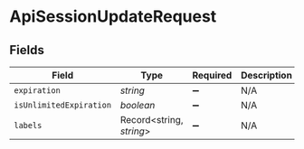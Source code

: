 # ApiSessionUpdateRequest


## Fields

| Field                    | Type                     | Required                 | Description              |
| ------------------------ | ------------------------ | ------------------------ | ------------------------ |
| `expiration`             | *string*                 | :heavy_minus_sign:       | N/A                      |
| `isUnlimitedExpiration`  | *boolean*                | :heavy_minus_sign:       | N/A                      |
| `labels`                 | Record<string, *string*> | :heavy_minus_sign:       | N/A                      |